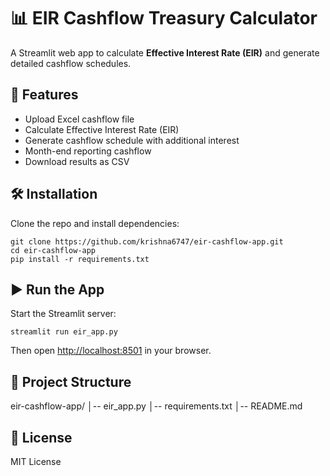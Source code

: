 # 📊 EIR Cashflow Treasury Calculator

A Streamlit web app to calculate **Effective Interest Rate (EIR)** and generate detailed cashflow schedules.

## 🚀 Features
- Upload Excel cashflow file
- Calculate Effective Interest Rate (EIR)
- Generate cashflow schedule with additional interest
- Month-end reporting cashflow
- Download results as CSV

## 🛠️ Installation
Clone the repo and install dependencies:

    git clone https://github.com/krishna6747/eir-cashflow-app.git
    cd eir-cashflow-app
    pip install -r requirements.txt  

## ▶️ Run the App
Start the Streamlit server:

    streamlit run eir_app.py

Then open [http://localhost:8501](http://localhost:8501) in your browser.

## 📂 Project Structure
eir-cashflow-app/
│-- eir_app.py
│-- requirements.txt
│-- README.md

## 📜 License
MIT License
